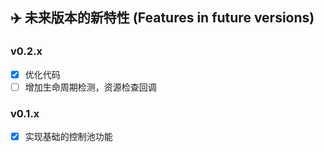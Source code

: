 ## ✈️ 未来版本的新特性 (Features in future versions)

### v0.2.x

* [x] 优化代码
* [ ] 增加生命周期检测，资源检查回调

### v0.1.x

* [x] 实现基础的控制池功能